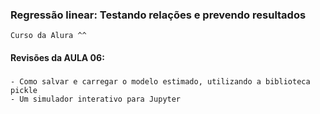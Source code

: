 ### Regressão linear: Testando relações e prevendo resultados
    Curso da Alura ^^

#### Revisões da AULA 06:

###
    - Como salvar e carregar o modelo estimado, utilizando a biblioteca pickle
    - Um simulador interativo para Jupyter
